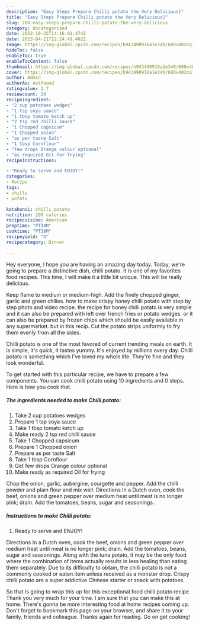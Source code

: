 ```yaml
---
description: "Easy Steps Prepare Chilli potato the Very Delicious}"
title: "Easy Steps Prepare Chilli potato the Very Delicious}"
slug: 288-easy-steps-prepare-chilli-potato-the-very-delicious
category: Uncategorized
date: 2022-10-25T14:16:01.474Z
date: 2023-04-21T22:24:49.402Z
image: https://img-global.cpcdn.com/recipes/b943490916a1e340/680x482cq70/chilli-potato-recipe-main-photo.jpg
hideToc: false
enableToc: true
enableTocContent: false
thumbnail: https://img-global.cpcdn.com/recipes/b943490916a1e340/680x482cq70/chilli-potato-recipe-main-photo.jpg
cover: https://img-global.cpcdn.com/recipes/b943490916a1e340/680x482cq70/chilli-potato-recipe-main-photo.jpg
author: Admin
authorAv: notfound
ratingvalue: 3.7
reviewcount: 19
recipeingredient:
- "2 cup potatoes wedges"
- "1 tsp soya sauce"
- "1 tbsp tomato ketch up"
- "2 tsp red chilli sauce"
- "1 Chopped capsicum"
- "1 Chopped onion"
- "as per taste Salt"
- "1 tbsp Cornflour"
- "few drops Orange colour optional"
- "as required Oil for frying"
recipeinstructions:

- "Ready to serve and ENJOY!"
categories:
- Recipe
tags:
- chilli
- potato

katakunci: chilli potato 
nutrition: 290 calories
recipecuisine: American
preptime: "PT34M"
cooktime: "PT38M"
recipeyield: "4"
recipecategory: Dinner

---
```



Hey everyone, I hope you are having an amazing day today. Today, we're going to prepare a distinctive dish, chilli potato. It is one of my favorites food recipes. This time, I will make it a little bit unique. This will be really delicious.

Keep flame to medium or medium-high. Add the finely chopped ginger, garlic and green chilies. how to make crispy honey chilli potato with step by step photo and video recipe. the recipe for honey chilli potato is very simple and it can also be prepared with left over french fries or potato wedges. or it can also be prepared by frozen chips which should be easily available in any supermarket. but in this recip. Cut the potato strips uniformly to fry them evenly from all the sides.

Chilli potato is one of the most favored of current trending meals on earth. It is simple, it's quick, it tastes yummy. It's enjoyed by millions every day. Chilli potato is something which I've loved my whole life. They're fine and they look wonderful.


To get started with this particular recipe, we have to prepare a few components. You can cook chilli potato using 10 ingredients and 0 steps. Here is how you cook that.

<!--inarticleads1-->

##### The ingredients needed to make Chilli potato:

1. Take 2 cup potatoes wedges
1. Prepare 1 tsp soya sauce
1. Take 1 tbsp tomato ketch up
1. Make ready 2 tsp red chilli sauce
1. Take 1 Chopped capsicum
1. Prepare 1 Chopped onion
1. Prepare as per taste Salt
1. Take 1 tbsp Cornflour
1. Get few drops Orange colour optional
1. Make ready as required Oil for frying


Chop the onion, garlic, aubergine, courgette and pepper. Add the chilli powder and plain flour and mix well. Directions In a Dutch oven, cook the beef, onions and green pepper over medium heat until meat is no longer pink; drain. Add the tomatoes, beans, sugar and seasonings. 

<!--inarticleads2-->

##### Instructions to make Chilli potato:


1. Ready to serve and ENJOY!

Directions In a Dutch oven, cook the beef, onions and green pepper over medium heat until meat is no longer pink; drain. Add the tomatoes, beans, sugar and seasonings. Along with the tuna potato, it may be the only food where the combination of items actually results in less healing than eating them separately. Due to its difficulty to obtain, the chilli potato is not a commonly cooked or eaten item unless received as a monster drop. Crispy chilli potato are a super addictive Chinese starter or snack with potatoes. 

So that is going to wrap this up for this exceptional food chilli potato recipe. Thank you very much for your time. I am sure that you can make this at home. There's gonna be more interesting food at home recipes coming up. Don't forget to bookmark this page on your browser, and share it to your family, friends and colleague. Thanks again for reading. Go on get cooking!
